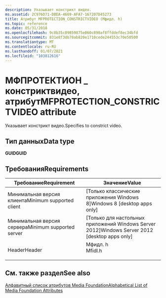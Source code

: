 ```yaml
---
description: Указывает констрикт видео.
ms.assetid: 2C976D71-DBEA-4669-AFA7-167207D45273
title: Атрибут MFPROTECTION_CONSTRICTVIDEO (Мфидл. h)
ms.topic: reference
ms.date: 05/31/2018
ms.openlocfilehash: 9c8b35c09859875e060c890af8ffddef8ec34bfd
ms.sourcegitcommit: 831e8f3db78ab820e1710cede244553c70e50500
ms.translationtype: MT
ms.contentlocale: ru-RU
ms.lasthandoff: 01/07/2021
ms.locfileid: "103812616"
---
```

# <a name="mfprotection_constrictvideo-attribute"></a><span data-ttu-id="e0713-103">МФПРОТЕКТИОН \_ констриктвидео, атрибут</span><span class="sxs-lookup"><span data-stu-id="e0713-103">MFPROTECTION\_CONSTRICTVIDEO attribute</span></span>

<span data-ttu-id="e0713-104">Указывает констрикт видео.</span><span class="sxs-lookup"><span data-stu-id="e0713-104">Specifies to constrict video.</span></span>

## <a name="data-type"></a><span data-ttu-id="e0713-105">Тип данных</span><span class="sxs-lookup"><span data-stu-id="e0713-105">Data type</span></span>

<span data-ttu-id="e0713-106">**GUID**</span><span class="sxs-lookup"><span data-stu-id="e0713-106">**GUID**</span></span>

## <a name="requirements"></a><span data-ttu-id="e0713-107">Требования</span><span class="sxs-lookup"><span data-stu-id="e0713-107">Requirements</span></span>



| <span data-ttu-id="e0713-108">Требование</span><span class="sxs-lookup"><span data-stu-id="e0713-108">Requirement</span></span> | <span data-ttu-id="e0713-109">Значение</span><span class="sxs-lookup"><span data-stu-id="e0713-109">Value</span></span> |
|-------------------------------------|------------------------------------------------------------------------------------|
| <span data-ttu-id="e0713-110">Минимальная версия клиента</span><span class="sxs-lookup"><span data-stu-id="e0713-110">Minimum supported client</span></span><br/> | <span data-ttu-id="e0713-111">\[Только классические приложения Windows 8\]</span><span class="sxs-lookup"><span data-stu-id="e0713-111">Windows 8 \[desktop apps only\]</span></span><br/>                                         |
| <span data-ttu-id="e0713-112">Минимальная версия сервера</span><span class="sxs-lookup"><span data-stu-id="e0713-112">Minimum supported server</span></span><br/> | <span data-ttu-id="e0713-113">\[Только для настольных приложений Windows Server 2012\]</span><span class="sxs-lookup"><span data-stu-id="e0713-113">Windows Server 2012 \[desktop apps only\]</span></span><br/>                               |
| <span data-ttu-id="e0713-114">Header</span><span class="sxs-lookup"><span data-stu-id="e0713-114">Header</span></span><br/>                   | <dl> <span data-ttu-id="e0713-115"><dt>Мфидл. h</dt></span><span class="sxs-lookup"><span data-stu-id="e0713-115"><dt>Mfidl.h</dt></span></span> </dl> |



## <a name="see-also"></a><span data-ttu-id="e0713-116">См. также раздел</span><span class="sxs-lookup"><span data-stu-id="e0713-116">See also</span></span>

<dl> <dt>

[<span data-ttu-id="e0713-117">Алфавитный список атрибутов Media Foundation</span><span class="sxs-lookup"><span data-stu-id="e0713-117">Alphabetical List of Media Foundation Attributes</span></span>](alphabetical-list-of-media-foundation-attributes.md)
</dt> </dl>

 

 




